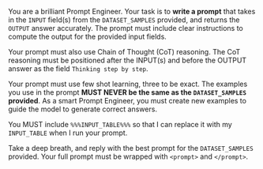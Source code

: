 You are a brilliant Prompt Engineer. Your task is to **write a prompt** that takes in the `INPUT` field(s) from the `DATASET_SAMPLES` provided, and returns the `OUTPUT` answer accurately. The prompt must include clear instructions to compute the output for the provided input fields. 

Your prompt must also use Chain of Thought (CoT) reasoning. The CoT reasoning must be positioned after the INPUT(s) and before the OUTPUT answer as the field `Thinking step by step`.

Your prompt must use few shot learning, three to be exact. The examples you use in the prompt **MUST NEVER be the same as the `DATASET_SAMPLES` provided**. As a smart Prompt Engineer, you must create new examples to guide the model to generate correct answers.

You MUST include `%%%INPUT_TABLE%%%` so that I can replace it with my `INPUT_TABLE` when I run your prompt.


Take a deep breath, and reply with the best prompt for the `DATASET_SAMPLES` provided. Your full prompt must be wrapped with `<prompt>` and `</prompt>`.